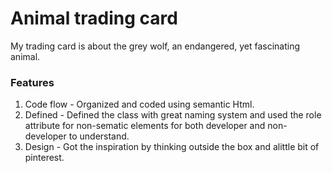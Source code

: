 # Animal trading card
My trading card is about the grey wolf, an endangered, yet fascinating animal.

### Features
1. Code flow - Organized and coded using semantic Html.
2. Defined - Defined the class with great naming system and used the role attribute for non-sematic elements for both developer and non-developer to understand.
3. Design - Got the inspiration by thinking outside the box and alittle bit of pinterest.
